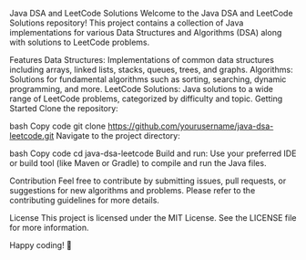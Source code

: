 Java DSA and LeetCode Solutions
Welcome to the Java DSA and LeetCode Solutions repository! This project contains a collection of Java implementations for various Data Structures and Algorithms (DSA) along with solutions to LeetCode problems.

Features
Data Structures: Implementations of common data structures including arrays, linked lists, stacks, queues, trees, and graphs.
Algorithms: Solutions for fundamental algorithms such as sorting, searching, dynamic programming, and more.
LeetCode Solutions: Java solutions to a wide range of LeetCode problems, categorized by difficulty and topic.
Getting Started
Clone the repository:

bash
Copy code
git clone https://github.com/yourusername/java-dsa-leetcode.git
Navigate to the project directory:

bash
Copy code
cd java-dsa-leetcode
Build and run: Use your preferred IDE or build tool (like Maven or Gradle) to compile and run the Java files.

Contribution
Feel free to contribute by submitting issues, pull requests, or suggestions for new algorithms and problems. Please refer to the contributing guidelines for more details.

License
This project is licensed under the MIT License. See the LICENSE file for more information.

Happy coding! 🚀
